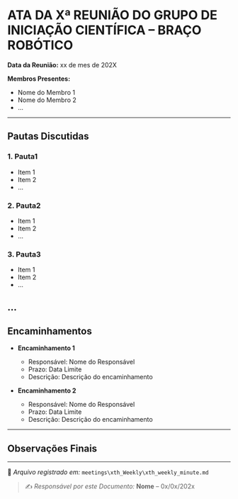 <!-- 

Nome do arquivo deve seguir o padrão:

xth_weekly_minute.md

Exemplo:

4th_weekly_minute.md 

-->
# ATA DA Xª REUNIÃO DO GRUPO DE INICIAÇÃO CIENTÍFICA – BRAÇO ROBÓTICO

**Data da Reunião:** xx de mes de 202X  

**Membros Presentes:**
- Nome do Membro 1
- Nome do Membro 2
- ...

---

## Pautas Discutidas

### 1. **Pauta1**
   - Item 1
   - Item 2
   - ...

### 2. **Pauta2**
   - Item 1
   - Item 2
   - ...

### 3. **Pauta3**
   - Item 1
   - Item 2
   - ...
   
...
---

## Encaminhamentos

- **Encaminhamento 1**
   - Responsável: Nome do Responsável
   - Prazo: Data Limite
   - Descrição: Descrição do encaminhamento

- **Encaminhamento 2**
   - Responsável: Nome do Responsável
   - Prazo: Data Limite
   - Descrição: Descrição do encaminhamento

---

## Observações Finais


---

📁 *Arquivo registrado em:* `meetings\xth_Weekly\xth_weekly_minute.md`  
> ✍️ *Responsável por este Documento:* **Nome** – 0x/0x/202x
